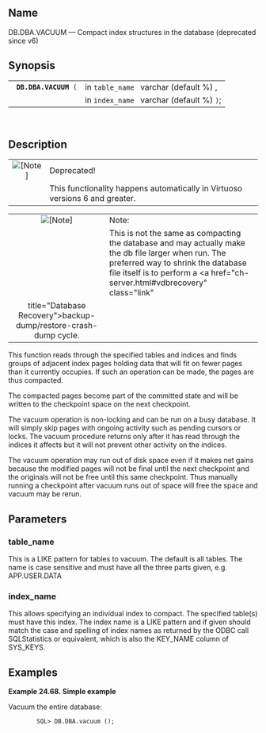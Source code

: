 <div>

<div>

</div>

<div>

## Name

DB.DBA.VACUUM — Compact index structures in the database (deprecated
since v6)

</div>

<div>

## Synopsis

<div>

|                            |                                           |
|----------------------------|-------------------------------------------|
| ` `**`DB.DBA.VACUUM`**` (` | in `table_name ` varchar (default %) ,    |
|                            | in `index_name ` varchar (default %) `)`; |

<div>

 

</div>

</div>

</div>

<div>

## Description

<div>

|                              |                                                                              |
|:----------------------------:|:-----------------------------------------------------------------------------|
| ![\[Note\]](images/note.png) | Deprecated!                                                                  |
|                              | This functionality happens automatically in Virtuoso versions 6 and greater. |

</div>

<div>

|                              |                                                                                                                                                                                                                           |
|:----------------------------:|:--------------------------------------------------------------------------------------------------------------------------------------------------------------------------------------------------------------------------|
| ![\[Note\]](images/note.png) | Note:                                                                                                                                                                                                                     |
|                              | This is not the same as compacting the database and may actually make the db file larger when run. The preferred way to shrink the database file itself is to perform a <a href="ch-server.html#vdbrecovery" class="link" 
                                title="Database Recovery">backup-dump/restore-crash-dump</a> cycle.                                                                                                                                                        |

</div>

This function reads through the specified tables and indices and finds
groups of adjacent index pages holding data that will fit on fewer pages
than it currently occupies. If such an operation can be made, the pages
are thus compacted.

The compacted pages become part of the committed state and will be
written to the checkpoint space on the next checkpoint.

The vacuum operation is non-locking and can be run on a busy database.
It will simply skip pages with ongoing activity such as pending cursors
or locks. The vacuum procedure returns only after it has read through
the indices it affects but it will not prevent other activity on the
indices.

The vacuum operation may run out of disk space even if it makes net
gains because the modified pages will not be final until the next
checkpoint and the originals will not be free until this same
checkpoint. Thus manually running a checkpoint after vacuum runs out of
space will free the space and vacuum may be rerun.

</div>

<div>

## Parameters

<div>

### table_name

This is a LIKE pattern for tables to vacuum. The default is all tables.
The name is case sensitive and must have all the three parts given, e.g.
APP.USER.DATA

</div>

<div>

### index_name

This allows specifying an individual index to compact. The specified
table(s) must have this index. The index name is a LIKE pattern and if
given should match the case and spelling of index names as returned by
the ODBC call SQLStatistics or equivalent, which is also the KEY_NAME
column of SYS_KEYS.

</div>

</div>

<div>

## Examples

<div>

**Example 24.68. Simple example**

<div>

Vacuum the entire database:

``` screen
        SQL> DB.DBA.vacuum ();
      
```

</div>

</div>

  

</div>

</div>
